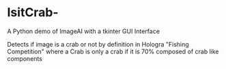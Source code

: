 # IsitCrab-
A Python demo of ImageAI with a tkinter GUI Interface

Detects if image is a crab or not by definition in Hologra "Fishing Competition" where a Crab is only a crab if it is 70% composed of crab like components

